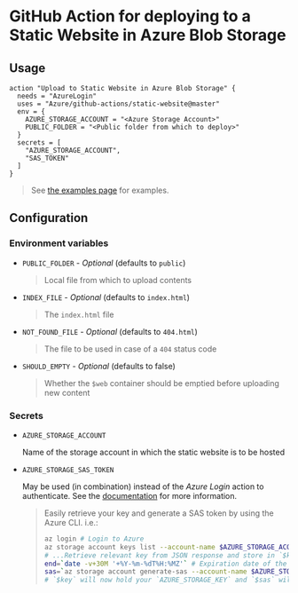 # GitHub Action for deploying to a Static Website in Azure Blob Storage

## Usage

```workflow
action "Upload to Static Website in Azure Blob Storage" {
  needs = "AzureLogin"
  uses = "Azure/github-actions/static-website@master"
  env = {
    AZURE_STORAGE_ACCOUNT = "<Azure Storage Account>"
    PUBLIC_FOLDER = "<Public folder from which to deploy>"
  }
  secrets = [
    "AZURE_STORAGE_ACCOUNT",
    "SAS_TOKEN"
  ]
}
```

> See [the examples page](./EXAMPLES.md) for examples.

## Configuration

### Environment variables

- `PUBLIC_FOLDER` - *Optional* (defaults to `public`)
  > Local file from which to upload contents

- `INDEX_FILE` - *Optional* (defaults to `index.html`)
  > The `index.html` file

- `NOT_FOUND_FILE` - *Optional* (defaults to `404.html`)
  > The file to be used in case of a `404` status code

- `SHOULD_EMPTY` - *Optional* (defaults to false)
  > Whether the `$web` container should be emptied before uploading new content

### Secrets

- `AZURE_STORAGE_ACCOUNT`
  
  Name of the storage account in which the static website is to be hosted

- `AZURE_STORAGE_SAS_TOKEN`
  
  May be used (in combination) instead of the _Azure Login_ action to authenticate. See the [documentation](https://docs.microsoft.com/en-us/cli/azure/storage/blob?view=azure-cli-latest) for more information.

  > Easily retrieve your key and generate a SAS token by using the Azure CLI. i.e.:
  >
  > ```bash
  > az login # Login to Azure
  > az storage account keys list --account-name $AZURE_STORAGE_ACCOUNT
  > # ...Retrieve relevant key from JSON response and store in `$key`
  > end=`date -v+30M '+%Y-%m-%dT%H:%MZ'` # Expiration date of the token (this will expire in 30 minutes)
  > sas=`az storage account generate-sas --account-name $AZURE_STORAGE_ACCOUNT --account-key $key --resource-types c --services b --expiry $end --permissions adu`
  > # `$key` will now hold your `AZURE_STORAGE_KEY` and `$sas` will now hold your `AZURE_STORAGE_SAS_TOKEN`
  > ```